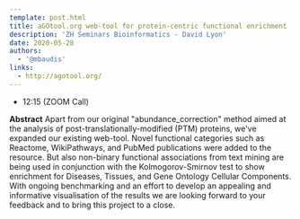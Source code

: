 ```yaml
---
template: post.html
title: aGOtool.org web-tool for protein-centric functional enrichment
description: 'ZH Seminars Bioinformatics - David Lyon'
date: 2020-05-28
authors:
  - '@mbaudis'
links:
  - http://agotool.org/
---
```



* 12:15 (ZOOM Call)

<!--more-->

__Abstract__ Apart from our original "abundance_correction" method aimed at the analysis of post-translationally-modified (PTM) proteins, we've expanded our existing web-tool. Novel functional categories such as Reactome, WikiPathways, and PubMed publications were added to the resource. But also non-binary functional associations from text mining are being used in conjunction with the Kolmogorov-Smirnov test to show enrichment for Diseases, Tissues, and Gene Ontology Cellular Components. With ongoing benchmarking and an effort to develop an appealing and informative visualisation of the results we are looking forward to your feedback and to bring this project to a close.